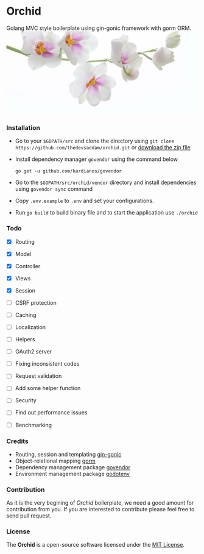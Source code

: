 Orchid
=================
Golang MVC style boilerplate using gin-gonic framework with gorm ORM.
![Orchid](public/orchid.jpg)
### Installation
* Go to your `$GOPATH/src` and clone the directory using `git clone https://github.com/thedevsaddam/orchid.git`
or [download the zip file](https://github.com/thedevsaddam/orchid/archive/master.zip)

* Install dependency manager `govendor` using the command below
    ```
    go get -u github.com/kardianos/govendor
    ```

* Go to the `$GOPATH/src/orchid/vendor` directory and install dependencies using `govendor sync` command

* Copy `.env.example` to `.env` and set your configurations.

* Run `go build` to build binary file and to start the application use `./orchid`


### Todo
- [x] Routing
- [x] Model
- [x] Controller
- [x] Views
- [x] Session
- [ ] CSRF protection
- [ ] Caching
- [ ] Localization
- [ ] Helpers
- [ ] OAuth2 server
- [ ] Fixing inconsistent codes
- [ ] Request validation
- [ ] Add some helper function
- [ ] Security
- [ ] Find out performance issues
- [ ] Benchmarking


### Credits
* Routing, session and templating [gin-gonic](https://gin-gonic.github.io/gin)
* Object-relational mapping [gorm](https://github.com/jinzhu/gorm)
* Dependency management package [govendor](https://github.com/kardianos/govendor)
* Environment management  package [godotenv](https://github.com/joho/godotenv)

### Contribution
As it is the very begining of *Orchid* boilerplate, we need a good amount for contribution from you.
If you are interested to contribute please feel free to send pull request.

### License
The **Orchid** is a open-source software licensed under the [MIT License](LICENSE.md).
